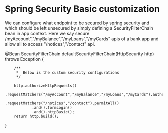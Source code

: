 # Spring Security Basic customization

We can configure what endpoint to be secured by spring security and which should be left unsecured by simply defining a SecurityFilterChain bean in app context. Here we say secure /myAccount","/myBalance","/myLoans","/myCards" apis of a bank app and allow all to access "/notices","/contact" api.

 @Bean
    SecurityFilterChain defaultSecurityFilterChain(HttpSecurity http) throws Exception {

        /**
         *  Below is the custom security configurations
         */

        http.authorizeHttpRequests()
                        .requestMatchers("/myAccount","/myBalance","/myLoans","/myCards").authenticated()
                        .requestMatchers("/notices","/contact").permitAll()
                .and().formLogin()
                .and().httpBasic();
        return http.build();
 }
